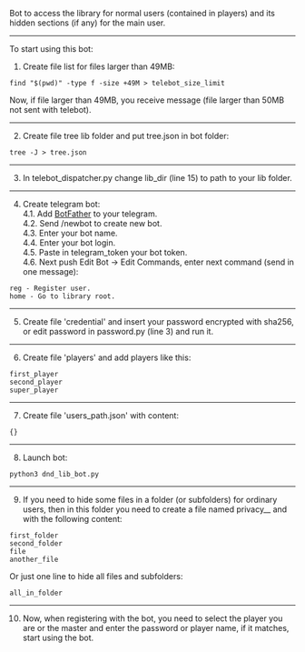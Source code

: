 Bot to access the library for normal users (contained in players) and its hidden sections (if any) for the main user.  

---
To start using this bot:  

1. Create file list for files larger than 49MB:  
```
find "$(pwd)" -type f -size +49M > telebot_size_limit
```
Now, if file larger than 49MB, you receive message (file larger than 50MB not sent with telebot).  

---

2. Create file tree lib folder and put tree.json in bot folder:  
```
tree -J > tree.json
```

---

3. In telebot_dispatcher.py change lib_dir (line 15) to path to your lib folder.  

---

4. Create telegram bot:  
4.1. Add [BotFather](https://t.me/BotFather) to your telegram.  
4.2. Send /newbot to create new bot.  
4.3. Enter your bot name.  
4.4. Enter your bot login.  
4.5. Paste in telegram_token your bot token.  
4.6. Next push Edit Bot -> Edit Commands, enter next command (send in one message):  
```
reg - Register user.
home - Go to library root.
```

---

5. Create file 'credential' and insert your password encrypted with sha256, or edit password in password.py (line 3) and run it.  

---

6. Create file 'players' and add players like this:  
```
first_player
second_player
super_player
```

---

7. Create file 'users_path.json' with content:  
```
{}
```
---

8. Launch bot:  
```
python3 dnd_lib_bot.py
```

---

9. If you need to hide some files in a folder (or subfolders) for ordinary users, then in this folder you need to create a file named privacy__ and with the following content:  
```
first_folder
second_folder
file
another_file
```
Or just one line to hide all files and subfolders:  
```
all_in_folder
```

---

10. Now, when registering with the bot, you need to select the player you are or the master and enter the password or player name, if it matches, start using the bot.  
